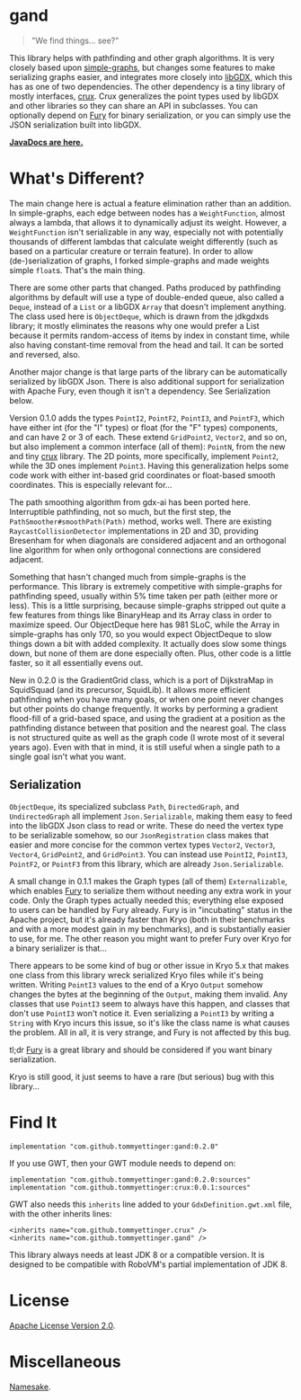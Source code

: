 # gand

> "We find things... see?"

This library helps with pathfinding and other graph algorithms.
It is very closely based upon [simple-graphs](https://github.com/earlygrey/simple-graphs), but
changes some features to make serializing graphs easier, and integrates more closely into
[libGDX](https://github.com/libgdx/libgdx), which this has as one of two dependencies. The
other dependency is a tiny library of mostly interfaces, [crux](https://github.com/tommyettinger/crux).
Crux generalizes the point types used by libGDX and other libraries so they can share an API in subclasses.
You can optionally depend on [Fury](https://fury.apache.org) for binary serialization, or you can
simply use the JSON serialization built into libGDX.

**[JavaDocs are here.](https://tommyettinger.github.io/gand/apidocs/)**

# What's Different?

The main change here is actual a feature elimination rather than an addition. In simple-graphs, each edge between
nodes has a `WeightFunction`, almost always a lambda, that allows it to dynamically adjust its weight. However, a
`WeightFunction` isn't serializable in any way, especially not with potentially thousands of different lambdas that
calculate weight differently (such as based on a particular creature or terrain feature). In order to allow
(de-)serialization of graphs, I forked simple-graphs and made weights simple `float`s. That's the main thing.

There are some other parts that changed. Paths produced by pathfinding algorithms by default will use a type of
double-ended queue, also called a `Deque`, instead of a `List` or a libGDX `Array` that doesn't implement anything.
The class used here is `ObjectDeque`, which is drawn from the jdkgdxds library; it mostly eliminates the reasons why
one would prefer a List because it permits random-access of items by index in constant time, while also having
constant-time removal from the head and tail. It can be sorted and reversed, also.

Another major change is that large parts of the library can be automatically serialized by libGDX Json. There is also
additional support for serialization with Apache Fury, even though it isn't a dependency. See
Serialization below.

Version 0.1.0 adds the types `PointI2`, `PointF2`, `PointI3`, and `PointF3`, which have either int (for the "I"
types) or float (for the "F" types) components, and can have 2 or 3 of each. These extend `GridPoint2`, `Vector2`,
and so on, but also implement a common interface (all of them): `PointN`, from the new and tiny
[crux](https://github.com/tommyettinger/crux) library. The 2D points, more specifically, implement `Point2`, while
the 3D ones implement `Point3`. Having this generalization helps some code work with either int-based grid
coordinates or float-based smooth coordinates. This is especially relevant for...

The path smoothing algorithm from gdx-ai has been ported here. Interruptible pathfinding, not so much, but the
first step, the `PathSmoother#smoothPath(Path)` method, works well. There are existing `RaycastCollisionDetector`
implementations in 2D and 3D, providing Bresenham for when diagonals are considered adjacent and an orthogonal
line algorithm for when only orthogonal connections are considered adjacent.

Something that hasn't changed much from simple-graphs is the performance. This library is extremely competitive
with simple-graphs for pathfinding speed, usually within 5% time taken per path (either more or less). This is
a little surprising, because simple-graphs stripped out quite a few features from things like BinaryHeap and its
Array class in order to maximize speed. Our ObjectDeque here has 981 SLoC, while the Array in simple-graphs has
only 170, so you would expect ObjectDeque to slow things down a bit with added complexity. It actually does slow
some things down, but none of them are done especially often. Plus, other code is a little faster, so it all
essentially evens out.

New in 0.2.0 is the GradientGrid class, which is a port of DijkstraMap in SquidSquad (and its precursor, SquidLib).
It allows more efficient pathfinding when you have many goals, or when one point never changes but other points do
change frequently. It works by performing a gradient flood-fill of a grid-based space, and using the gradient at a
position as the pathfinding distance between that position and the nearest goal. The class is not structured quite as
well as the graph code (I wrote most of it several years ago). Even with that in mind, it is still useful when a single
path to a single goal isn't what you want.

## Serialization

`ObjectDeque`, its specialized subclass `Path`, `DirectedGraph`, and `UndirectedGraph`
all implement `Json.Serializable`, making them easy to feed into the libGDX Json class to read or write. These do
need the vertex type to be serializable somehow, so our `JsonRegistration` class makes that easier and more concise
for the common vertex types `Vector2`, `Vector3`, `Vector4`, `GridPoint2`, and `GridPoint3`. You can instead use
`PointI2`, `PointI3`, `PointF2`, or `PointF3` from this library, which are already `Json.Serializable`.

A small change in 0.1.1 makes the Graph types (all of them) `Externalizable`, which enables
[Fury](https://fury.apache.org) to serialize them without needing any extra work in your code. Only the Graph
types actually needed this; everything else exposed to users can be handled by Fury already. Fury is in
"incubating" status in the Apache project, but it's already faster than Kryo (both in their benchmarks and with
a more modest gain in my benchmarks), and is substantially easier to use, for me. The other reason you might want
to prefer Fury over Kryo for a binary serializer is that...

There appears to be some kind of bug or other issue in Kryo 5.x that makes one class from this library wreck
serialized Kryo files while it's being written. Writing `PointI3` values to the end of a Kryo `Output` somehow
changes the bytes at the beginning of the `Output`, making them invalid. Any classes that use `PointI3` seem to
always have this happen, and classes that don't use `PointI3` won't notice it. Even serializing a `PointI3` by
writing a `String` with Kryo incurs this issue, so it's like the class name is what causes the problem. All in
all, it is very strange, and Fury is not affected by this bug.

tl;dr [Fury](https://fury.apache.org) is a great library and should be considered if you want binary serialization.

Kryo is still good, it just seems to have a rare (but serious) bug with this library...

# Find It

`implementation "com.github.tommyettinger:gand:0.2.0"`

If you use GWT, then your GWT module needs to depend on:

```
implementation "com.github.tommyettinger:gand:0.2.0:sources"
implementation "com.github.tommyettinger:crux:0.0.1:sources"
```

GWT also needs this `inherits` line added to your `GdxDefinition.gwt.xml` file, with the other inherits lines:

```
<inherits name="com.github.tommyettinger.crux" />
<inherits name="com.github.tommyettinger.gand" />
```

This library always needs at least JDK 8 or a compatible version. It is designed to be compatible with RoboVM's
partial implementation of JDK 8.


# License

[Apache License Version 2.0](LICENSE).

# Miscellaneous

[Namesake](https://starwars.fandom.com/wiki/Gand).